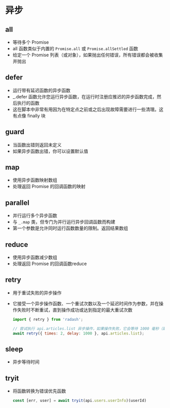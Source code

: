 # 异步

## all

+ 等待多个 Promise
+ all 函数类似于内置的 `Promise.all` 或 `Promise.allSettled` 函数
+ 给定一个 Promise 列表（或对象），如果抛出任何错误，所有错误都会被收集并抛出

## defer

+ 运行带有延迟函数的异步函数
+ _.defer 函数允许您运行异步函数，在运行时注册应推迟的异步函数完成，然后执行的函数
+ 这在脚本中非常有用因为在特定点之前或之后出现故障需要进行一些清理。这有点像 finally 块

## guard

+ 当函数出错则返回未定义
+ 如果异步函数出错，你可以设置默认值

## map

+ 使用异步函数映射数组
+ 处理返回 Promise 的回调函数的映射

## parallel

+ 并行运行多个异步函数
+ 与 `_.map` 类，但专门为并行运行异步回调函数而构建
+ 第一个参数是允许同时运行函数数量的限制。返回结果数组

## reduce

+ 使用异步函数减少数组
+ 处理返回 Promise 的回调函数reduce

## retry

+ 用于重试失败的异步操作
+ 它接受一个异步操作函数、一个重试次数以及一个延迟时间作为参数，并在操作失败时不断重试，直到操作成功或达到指定的最大重试次数

  ```js
  import { retry } from 'radash';

  // 尝试执行 api.articles.list 异步操作，如果操作失败，它会等待 1000 毫秒（即 1 秒）后重试，最多重试 2 次counting
  await retry({ times: 2, delay: 1000 }, api.articles.list);
  ```

## sleep

+ 异步等待时间

## tryit

+ 将函数转换为错误优先函数

  ```js
  const [err, user] = await tryit(api.users.userInfo)(userId)
  ```

